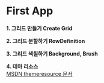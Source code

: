 ﻿# First App


**1. 그리드 만들기 Create Grid**  

**2. 그리드 분할하기 RowDefinition**  

**3. 그리드 색칠하기 Background, Brush**  

**4. 테마 리소스**  
[MSDN themeresource 문서](https://docs.microsoft.com/ko-kr/windows/uwp/design/controls-and-patterns/xaml-theme-resources)



